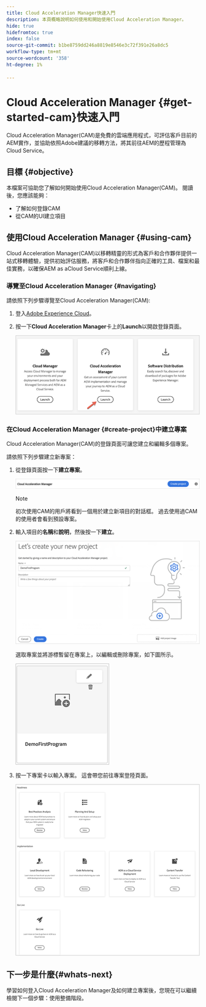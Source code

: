 ```yaml
---
title: Cloud Acceleration Manager快速入門
description: 本頁概略說明如何使用和開始使用Cloud Acceleration Manager。
hide: true
hidefromtoc: true
index: false
source-git-commit: b1be8759dd246a8819e8546e3c72f391e26a8dc5
workflow-type: tm+mt
source-wordcount: '358'
ht-degree: 1%

---
```



# Cloud Acceleration Manager {#get-started-cam}快速入門

Cloud Acceleration Manager(CAM)是免費的雲端應用程式，可評估客戶目前的AEM實作，並協助依照Adobe建議的移轉方法，將其前往AEM的歷程管理為Cloud Service。

## 目標 {#objective}

本檔案可協助您了解如何開始使用Cloud Acceleration Manager(CAM)。 閱讀後，您應該能夠：

* 了解如何登錄CAM
* 從CAM的UI建立項目

## 使用Cloud Acceleration Manager {#using-cam}

Cloud Acceleration Manager(CAM)以移轉精靈的形式為客戶和合作夥伴提供一站式移轉體驗，提供初始評估服務，將客戶和合作夥伴指向正確的工具、檔案和最佳實務，以確保AEM as aCloud Service順利上線。

### 導覽至Cloud Acceleration Manager {#navigating}

請依照下列步驟導覽至Cloud Acceleration Manager(CAM):

1. 登入[Adobe Experience Cloud](https://experience.adobe.com)。

1. 按一下&#x200B;**Cloud Acceleration Manager**&#x200B;卡上的&#x200B;**Launch**&#x200B;以開啟登錄頁面。

   ![影像](/help/move-to-cloud-service/cloud-acceleration-manager/assets/cam-1.png)

### 在Cloud Acceleration Manager {#create-project}中建立專案

Cloud Acceleration Manager(CAM)的登錄頁面可讓您建立和編輯多個專案。

請依照下列步驟建立新專案：

1. 從登錄頁面按一下&#x200B;**建立專案**。

   ![影像](/help/move-to-cloud-service/cloud-acceleration-manager/assets/cam-2.png)

   >[!NOTE]
   >初次使用CAM的用戶將看到一個用於建立新項目的對話框。 過去使用過CAM的使用者會看到預設專案。

1. 輸入項目的&#x200B;**名稱**&#x200B;和&#x200B;**說明**，然後按一下&#x200B;**建立**。

   ![影像](/help/move-to-cloud-service/cloud-acceleration-manager/assets/cam-3.png)

   選取專案並將游標暫留在專案上，以編輯或刪除專案，如下圖所示。

   ![影像](/help/move-to-cloud-service/cloud-acceleration-manager/assets/cam-4.png)

1. 按一下專案卡以輸入專案。 這會帶您前往專案登陸頁面。

   ![影像](/help/move-to-cloud-service/cloud-acceleration-manager/assets/cam-5.png)


## 下一步是什麼{#whats-next}

學習如何登入Cloud Acceleration Manager及如何建立專案後，您現在可以繼續檢閱下一個步驟：使用整備階段。